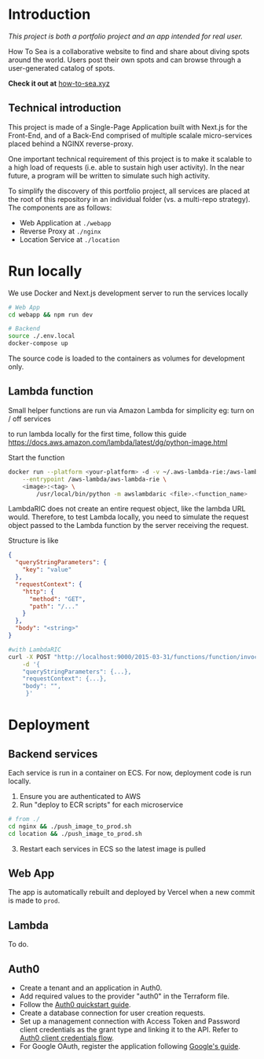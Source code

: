 # Introduction

_This project is both a portfolio project and an app intended for real user._

How To Sea is a collaborative website to find and share about diving spots around the world. Users post their own spots and can browse through a user-generated catalog of spots.

**Check it out at** [how-to-sea.xyz](https://how-to-sea.xyz/)

## Technical introduction

This project is made of a Single-Page Application built with Next.js for the Front-End, and of a Back-End comprised of multiple scalale micro-services placed behind a NGINX reverse-proxy.

One important technical requirement of this project is to make it scalable to a high load of requests (i.e. able to sustain high user activity).
In the near future, a program will be written to simulate such high activity.

To simplify the discovery of this portfolio project, all services are placed at the root of this repository in an individual folder (vs. a multi-repo strategy).
The components are as follows:

- Web Application at `./webapp`
- Reverse Proxy at `./nginx`
- Location Service at `./location`

# Run locally

We use Docker and Next.js development server to run the services locally

```bash
# Web App
cd webapp && npm run dev

# Backend
source ./.env.local
docker-compose up
```

The source code is loaded to the containers as volumes for development only.

## Lambda function

Small helper functions are run via Amazon Lambda for simplicity
eg: turn on / off services

to run lambda locally for the first time, follow this guide
https://docs.aws.amazon.com/lambda/latest/dg/python-image.html

Start the function

```bash
docker run --platform <your-platform> -d -v ~/.aws-lambda-rie:/aws-lambda -p 9000:8080 \
    --entrypoint /aws-lambda/aws-lambda-rie \
    <image>:<tag> \
        /usr/local/bin/python -m awslambdaric <file>.<function_name>
```

LambdaRIC does not create an entire request object, like the lambda URL would. Therefore, to test Lambda locally, you need to simulate the request object passed to the Lambda function by the server receiving the request.

Structure is like

```json
{
  "queryStringParameters": {
    "key": "value"
  },
  "requestContext": {
    "http": {
      "method": "GET",
      "path": "/..."
    }
  },
  "body": "<string>"
}
```

```bash
#with LambdaRIC
curl -X POST "http://localhost:9000/2015-03-31/functions/function/invocations" \
    -d '{
    "queryStringParameters": {...},
    "requestContext": {...},
    "body": "",
     }'
```

# Deployment

## Backend services

Each service is run in a container on ECS. For now, deployment code is run locally.

1. Ensure you are authenticated to AWS
2. Run "deploy to ECR scripts" for each microservice

```bash
# from ./
cd nginx && ./push_image_to_prod.sh
cd location && ./push_image_to_prod.sh
```

3. Restart each services in ECS so the latest image is pulled

## Web App

The app is automatically rebuilt and deployed by Vercel when a new commit is made to `prod`.

## Lambda
To do.


## Auth0
- Create a tenant and an application in Auth0.
- Add required values to the provider "auth0" in the Terraform file.
- Follow the [Auth0 quickstart guide](https://auth0.com/docs/quickstart/webapp/python/interactive).
- Create a database connection for user creation requests.
- Set up a management connection with Access Token and Password client credentials as the grant type and linking it to the API. Refer to [Auth0 client credentials flow](https://auth0.com/docs/get-started/authentication-and-authorization-flow/client-credentials-flow/call-your-api-using-the-client-credentials-flow).
- For Google OAuth, register the application following [Google's guide](https://developers.google.com/identity/protocols/oauth2/web-server#httprest_1).